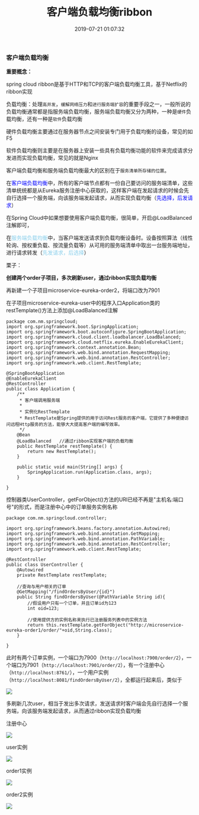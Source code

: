 ﻿---
title: 客户端负载均衡ribbon
date: 2019-07-21 01:07:32
tags:
  - 微服务架构
---

### 客户端负载均衡

<strong>重要概念：</strong>

spring cloud ribbon是基于HTTP和TCP的客户端负载均衡工具，基于Netflix的ribbon实现

负载均衡：处理`高并发`，`缓解网络压力`和`进行服务端扩容`的重要手段之一，一般所说的负载均衡通常都是指服务端负载均衡，服务端负载均衡又分为两种，一种是`硬件`负载均衡，还有一种是`软件`负载均衡

硬件负载均衡主要通过在服务器节点之间安装专门用于负载均衡的设备，常见的如F5

软件负载均衡则主要是在服务器上安装一些具有负载均衡功能的软件来完成请求分发进而实现负载均衡，常见的就是Nginx

客户端负载均衡和服务端负载均衡最大的区别在于`服务清单所存储的位置`。

在<span style="color:blue">客户端负载均衡</span>中，所有的客户端节点都有一份自己要访问的服务端清单，这些清单统统都是从Eureka服务注册中心获取的，这样客户端在发起请求的时候会先自行选择一个服务端，向该服务端发起请求，从而实现负载均衡（<span style="color:blue">先选择，后发请求</span>）

在Spring Cloud中如果想要使用客户端负载均衡，很简单，开启@LoadBalanced注解即可，

在<span style="color:skyblue">服务端负载均衡</span>中，当客户端发送请求到负载均衡设备时。设备按照算法（线性轮询、按权重负载、按流量负载等）从可用的服务端清单中取出一台服务端地址，进行请求转发（<span style="color:skyblue">先发请求，后选择</span>）

栗子：

<strong>创建两个order子项目，多次刷新user，通过ribbon实现负载均衡</strong>

再新建一个子项目microservice-eureka-order2，将端口改为7901

在子项目microservice-eureka-user中的程序入口Application类的restTemplate()方法上添加@LoadBalanced注解
```
package com.nm.springcloud;
import org.springframework.boot.SpringApplication;
import org.springframework.boot.autoconfigure.SpringBootApplication;
import org.springframework.cloud.client.loadbalancer.LoadBalanced;
import org.springframework.cloud.netflix.eureka.EnableEurekaClient;
import org.springframework.context.annotation.Bean;
import org.springframework.web.bind.annotation.RequestMapping;
import org.springframework.web.bind.annotation.RestController;
import org.springframework.web.client.RestTemplate;

@SpringBootApplication
@EnableEurekaClient
@RestController
public class Application {
    /**
     * 客户端调用服务端
     *
     * 实例化RestTemplate
     * RestTemplate是Spring提供的用于访问Rest服务的客户端，它提供了多种便捷访问远程Http服务的方法，能够大大提高客户端的编写效率。
     */
    @Bean
    @LoadBalanced   //通过ribbon实现客户端的负载均衡
    public RestTemplate restTemplate() {
        return new RestTemplate();
    }

    public static void main(String[] args) {
        SpringApplication.run(Application.class, args);
    }

}
```

控制器类UserController，getForObject()方法的URI已经不再是"主机名:端口号"的形式，而是注册中心中的订单服务实例名称
```
package com.nm.springcloud.controller;

import org.springframework.beans.factory.annotation.Autowired;
import org.springframework.web.bind.annotation.GetMapping;
import org.springframework.web.bind.annotation.PathVariable;
import org.springframework.web.bind.annotation.RestController;
import org.springframework.web.client.RestTemplate;

@RestController
public class UserController {
    @Autowired
    private RestTemplate restTemplate;

    //查询与用户相关的订单
    @GetMapping("/findOrdersByUser/{id}")
    public String findOrdersByUser(@PathVariable String id){
        //假设用户只有一个订单，并且订单id为123
        int oid=123;

        //使用提供方的实例名称来执行已注册服务列表中的实例方法
        return this.restTemplate.getForObject("http://microservice-eureka-order1/order/"+oid,String.class);
    }

}
```

此时有两个订单实例，一个端口为7900（`http://localhost:7900/order/2`），一个端口为7901（`http://localhost:7901/order/2`），有一个注册中心（`http://localhost:8761/`），一个用户实例（`http://localhost:8081/findOrdersByUser/2`），全都运行起来后，类似于

![](http://chenchen7.oss-cn-shanghai.aliyuncs.com/20190720235922.png)

多刷新几次user，相当于发出多次请求，发送请求时客户端会先自行选择一个服务端，向该服务端发起请求，从而通过ribbon实现负载均衡

注册中心

![](http://chenchen7.oss-cn-shanghai.aliyuncs.com/20190721000104.png)

user实例

![](http://chenchen7.oss-cn-shanghai.aliyuncs.com/20190721000043.png)

order1实例

![](http://chenchen7.oss-cn-shanghai.aliyuncs.com/20190721000011.png)

order2实例

![](http://chenchen7.oss-cn-shanghai.aliyuncs.com/20190721000029.png)

